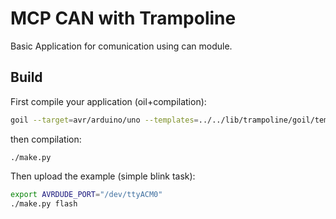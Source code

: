 # MCP CAN with Trampoline

Basic Application for comunication using can module.

## Build

First compile your application (oil+compilation):

```sh
goil --target=avr/arduino/uno --templates=../../lib/trampoline/goil/templates/ trampoline_can.oil
```
then compilation:
```
./make.py
```

Then upload the example (simple blink task):
```sh
export AVRDUDE_PORT="/dev/ttyACM0"
./make.py flash
```
